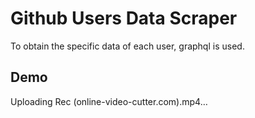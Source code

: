 # Github Users Data Scraper

To obtain the specific data of each user, graphql is used.

## Demo
Uploading Rec (online-video-cutter.com).mp4…
